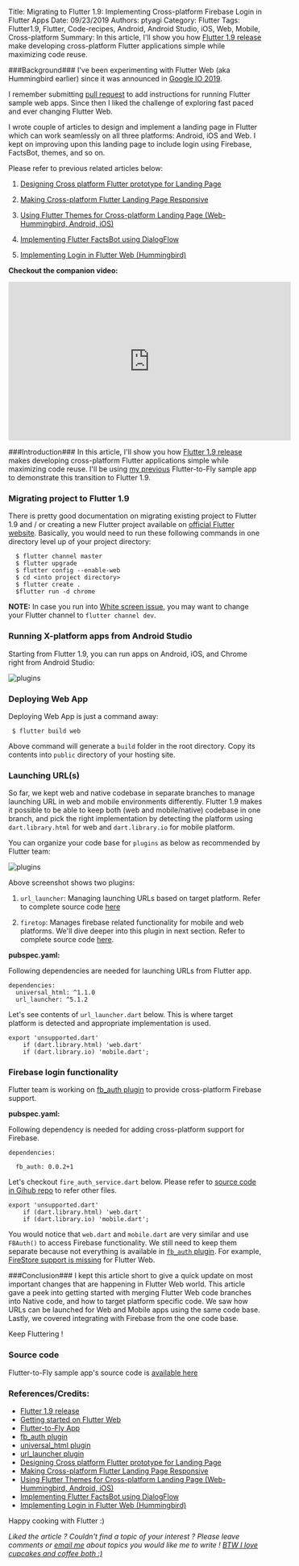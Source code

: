 Title: Migrating to Flutter 1.9: Implementing Cross-platform Firebase Login in Flutter Apps
Date: 09/23/2019
Authors: ptyagi
Category: Flutter
Tags: Flutter1.9, Flutter, Code-recipes, Android, Android Studio, iOS, Web, Mobile, Cross-platform
Summary: In this article, I'll show you how [Flutter 1.9 release](https://github.com/flutter/flutter/wiki/Release-Notes-Flutter-1.9.1) make developing cross-platform Flutter applications simple while maximizing code reuse.

###Background###
I've been experimenting with Flutter Web (aka Hummingbird earlier) since it was announced in [Google IO 2019](https://medium.com/flutter/bringing-flutter-to-the-web-904de05f0df0).

I remember submitting [pull request](https://github.com/flutter/samples/pull/78) to add instructions for running Flutter sample web apps. Since then I liked the challenge of exploring fast paced and ever changing Flutter Web.

I wrote couple of articles to design and implement a landing page in Flutter which can work seamlessly on all three platforms: Android, iOS and Web. I kept on improving upon this landing page to include login using Firebase, FactsBot, themes, and so on.

Please refer to previous related articles below:

1. [Designing Cross platform Flutter prototype for Landing Page](https://ptyagicodecamp.github.io/designing-cross-platform-flutter-prototype-for-landing-page.html)

2. [Making Cross-platform Flutter Landing Page Responsive](https://ptyagicodecamp.github.io/making-cross-platform-flutter-landing-page-responsive.html)

3. [Using Flutter Themes for Cross-platform Landing Page (Web-Hummingbird, Android, iOS)](https://ptyagicodecamp.github.io/using-flutter-themes-for-cross-platform-landing-page-web-hummingbird-android-ios.html)

4. [Implementing Flutter FactsBot using DialogFlow](https://ptyagicodecamp.github.io/implementing-flutter-factsbot-using-dialogflow.html)

5. [Implementing Login in Flutter Web (Hummingbird)](https://ptyagicodecamp.github.io/implementing-login-in-flutter-web-hummingbird.html)

**Checkout the companion video:**

<iframe width="560" height="315" src="https://www.youtube.com/embed/e32YsugXa6Q" frameborder="0" allow="accelerometer; autoplay; encrypted-media; gyroscope; picture-in-picture" allowfullscreen></iframe>

###Introduction###
In this article, I'll show you how [Flutter 1.9 release](https://github.com/flutter/flutter/wiki/Release-Notes-Flutter-1.9.1) makes developing cross-platform Flutter applications simple while maximizing code reuse. I'll be using [my previous](https://github.com/ptyagicodecamp/x-flutter-landingpage/tree/login-web/landingpage) Flutter-to-Fly sample app to demonstrate this transition to Flutter 1.9.

### Migrating project to Flutter 1.9 ###

There is pretty good documentation on migrating existing project to Flutter 1.9 and / or creating a new Flutter project available on [official Flutter website](https://flutter.dev/docs/get-started/web). Basically, you would need to run these following commands in one directory level up of your project directory:
```
  $ flutter channel master
  $ flutter upgrade
  $ flutter config --enable-web
  $ cd <into project directory>
  $ flutter create .
  $flutter run -d chrome
```
**NOTE:** In case you run into [White screen issue](https://github.com/flutter/flutter/issues/40876#issuecomment-533506158), you may want to change your Flutter channel to `flutter channel dev`.

### Running X-platform apps from Android Studio ###

Starting from Flutter 1.9, you can run apps on Android, iOS, and Chrome right from Android Studio:

![plugins]({attach}../../images/flutter/as_running.jpg)


### Deploying Web App ###

Deploying Web App is just a command away:
```
 $ flutter build web
```

Above command will generate a `build` folder in the root directory. Copy its contents into `public` directory of your hosting site.


### Launching URL(s) ###

So far, we kept web and native codebase in separate branches to manage launching URL in web and mobile environments differently. Flutter 1.9 makes it possible to be able to keep both (web and mobile/native) codebase in one branch, and pick the right implementation by detecting the platform using `dart.library.html` for web and `dart.library.io` for mobile platform.

You can organize your code base for `plugins` as below as recommended by Flutter team:

![plugins]({attach}../../images/flutter/plugins.jpg)

Above screenshot shows two plugins:

1. `url_launcher`: Managing launching URLs based on target platform. Refer to complete source code [here](https://github.com/ptyagicodecamp/x-flutter-landingpage/tree/master-x/landingpage/lib/plugins/url_launcher)

2. `firetop`: Manages firebase related functionality for mobile and web platforms. We'll dive deeper into this plugin in next section. Refer to complete source code [here](https://github.com/ptyagicodecamp/x-flutter-landingpage/tree/master-x/landingpage/lib/plugins/firetop).

**pubspec.yaml:**

Following dependencies are needed for launching URLs from Flutter app.

```
dependencies:
  universal_html: ^1.1.0
  url_launcher: ^5.1.2

```

Let's see contents of `url_launcher.dart` below. This is where target platform is detected and appropriate implementation is used.

```
export 'unsupported.dart'
    if (dart.library.html) 'web.dart'
    if (dart.library.io) 'mobile.dart';

```


### Firebase login functionality ###

Flutter team is working on [fb_auth plugin](https://pub.dev/packages/fb_auth) to provide cross-platform Firebase support.

**pubspec.yaml:**

Following dependency is needed for adding cross-platform support for Firebase.

```
dependencies:

  fb_auth: 0.0.2+1

```


Let's checkout `fire_auth_service.dart` below. Please refer to [source code in Gihub repo](https://github.com/ptyagicodecamp/x-flutter-landingpage/tree/master-x/landingpage/lib/plugins/firetop) to refer other files.

```
export 'unsupported.dart'
    if (dart.library.html) 'web.dart'
    if (dart.library.io) 'mobile.dart';

```

You would notice that `web.dart` and `mobile.dart` are very similar and use `FBAuth()` to access Firebase functionality. We still need to keep them separate because not everything is available in [`fb_auth` plugin](https://pub.dev/packages/fb_auth). For example, [FireStore support is missing](https://github.com/flutter/flutter/issues/40360#issuecomment-531262594) for Flutter Web.

###Conclusion###
I kept this article short to give a quick update on most important changes that are happening in Flutter Web world. This article gave a peek into getting started with merging Flutter Web code branches into Native code, and how to target platform specific code. We saw how URLs can be launched for Web and Mobile apps using the same code base. Lastly, we covered integrating with Firebase from the one code base.


Keep Fluttering !

### Source code ###

Flutter-to-Fly sample app's source code is [available here](https://github.com/ptyagicodecamp/x-flutter-landingpage/tree/master-x/landingpage)


### References/Credits: ###
* [Flutter 1.9 release](https://github.com/flutter/flutter/wiki/Release-Notes-Flutter-1.9.1)
* [Getting started on Flutter Web](https://flutter.dev/docs/get-started/web)
* [Flutter-to-Fly App](https://flutter-to-fly.firebaseapp.com/#/)
* [fb_auth plugin](https://pub.dev/packages/fb_auth)
* [universal_html plugin](https://pub.dev/packages/universal_html)
* [url_launcher plugin](https://pub.dev/packages/url_launcher)
* [Designing Cross platform Flutter prototype for Landing Page](https://ptyagicodecamp.github.io/designing-cross-platform-flutter-prototype-for-landing-page.html)
* [Making Cross-platform Flutter Landing Page Responsive](https://ptyagicodecamp.github.io/making-cross-platform-flutter-landing-page-responsive.html)
* [Using Flutter Themes for Cross-platform Landing Page (Web-Hummingbird, Android, iOS)](https://ptyagicodecamp.github.io/using-flutter-themes-for-cross-platform-landing-page-web-hummingbird-android-ios.html)
* [Implementing Flutter FactsBot using DialogFlow](https://ptyagicodecamp.github.io/implementing-flutter-factsbot-using-dialogflow.html)
* [Implementing Login in Flutter Web (Hummingbird)](https://ptyagicodecamp.github.io/implementing-login-in-flutter-web-hummingbird.html)


Happy cooking with Flutter :)

_Liked the article ?
Couldn't find a topic of your interest ? Please leave comments or [email me](mailto:ptyagicodecamp@gmail.com) about topics you would like me to write !
[BTW I love cupcakes and coffee both :)](https://www.paypal.me/pritya)_
